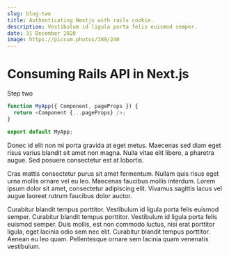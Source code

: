 ```yaml
---
slug: blog-two
title: Authenticating Nextjs with rails cookie.
description: Vestibulum id ligula porta felis euismod semper.
date: 31 December 2020
image: https://picsum.photos/389/240
---
```


# Consuming Rails API in Next.js

Step two

```js
function MyApp({ Component, pageProps }) {
  return <Component {...pageProps} />;
}

export default MyApp;
```

Donec id elit non mi porta gravida at eget metus. Maecenas sed diam eget risus varius blandit sit amet non magna. Nulla vitae elit libero, a pharetra augue. Sed posuere consectetur est at lobortis.

Cras mattis consectetur purus sit amet fermentum. Nullam quis risus eget urna mollis ornare vel eu leo. Maecenas faucibus mollis interdum. Lorem ipsum dolor sit amet, consectetur adipiscing elit. Vivamus sagittis lacus vel augue laoreet rutrum faucibus dolor auctor.

Curabitur blandit tempus porttitor. Vestibulum id ligula porta felis euismod semper. Curabitur blandit tempus porttitor. Vestibulum id ligula porta felis euismod semper. Duis mollis, est non commodo luctus, nisi erat porttitor ligula, eget lacinia odio sem nec elit. Curabitur blandit tempus porttitor. Aenean eu leo quam. Pellentesque ornare sem lacinia quam venenatis vestibulum.
